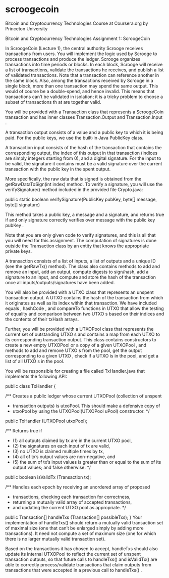 # scroogecoin
Bitcoin and Cryptocurrency Technologies Course at Coursera.org by Princeton University

Bitcoin and Cryptocurrency Technologies
Assignment 1: ScroogeCoin

In ScroogeCoin (Lecture 1), the central authority Scrooge receives transactions from users. You will
implement the logic used by Scrooge to process transactions and produce the ledger. Scrooge
organizes transactions into time periods or blocks. In each block, Scrooge will receive a list of
transactions, validate the transactions he receives, and publish a list of validated transactions.
Note that a transaction can reference another in the same block. Also, among the transactions
received by Scrooge in a single block, more than one transaction may spend the same output. This
would of course be a double-spend, and hence invalid. This means that transactions can’t be validated
in isolation; it is a tricky problem to choose a subset of transactions th at are together valid.

You will be provided with a Transaction class that represents a ScroogeCoin transaction and has
inner classes Transaction.Output and Transaction.Input .

A transaction output consists of a value and a public key to which it is being paid. For the public keys,
we use the built-in Java PublicKey class.

A transaction input consists of the hash of the transaction that contains the corresponding output, the
index of this output in that transaction (indices are simply integers starting from 0), and a digital
signature. For the input to be valid, the signature it contains must be a valid signature over the
current transaction with the public key in the spent output.

More specifically, the raw data that is signed is obtained from the getRawDataToSign(int
index) method. To verify a signature, you will use the verifySignature() method included in the
provided file Crypto.java:

public static boolean verifySignature(PublicKey pubKey, byte[] message,
byte[] signature)

This method takes a public key, a message and a signature, and returns true if and only signature
correctly verifies over message with the public key pubKey .

Note that you are only given code to verify signatures, and this is all that you will need for this
assignment. The computation of signatures is done outside the Transaction class by an entity that
knows the appropriate private keys.

A transaction consists of a list of inputs, a list of outputs and a unique ID (see the getRawTx()
method). The class also contains methods to add and remove an input, add an output, compute
digests to sign/hash, add a signature to an input, and compute and store the hash of the transaction
once all inputs/outputs/signatures have been added.

You will also be provided with a UTXO class that represents an unspent transaction output. A UTXO
contains the hash of the transaction from which it originates as well as its index within that
transaction. We have included equals , hashCode , and compareTo functions in UTXO that allow the
testing of equality and comparison between two UTXO s based on their indices and the contents of
their txHash arrays.

Further, you will be provided with a UTXOPool class that represents the current set of outstanding
UTXO s and contains a map from each UTXO to its corresponding transaction output. This class
contains constructors to create a new empty UTXOPool or a copy of a given UTXOPool , and methods
to add and remove UTXO s from the pool, get the output corresponding to a given UTXO , check if a
UTXO is in the pool, and get a list of all UTXO s in the pool.

You will be responsible for creating a file called TxHandler.java that implements the following API:

public class TxHandler {

/** Creates a public ledger whose current UTXOPool (collection of unspent
* transaction outputs) is utxoPool. This should make a defensive copy of
* utxoPool by using the UTXOPool(UTXOPool uPool) constructor.
*/

public TxHandler (UTXOPool utxoPool);

/** Returns true if
* (1) all outputs claimed by tx are in the current UTXO pool,
* (2) the signatures on each input of tx are valid,
* (3) no UTXO is claimed multiple times by tx,
* (4) all of tx’s output values are non-negative, and
* (5) the sum of tx’s input values is greater than or equal to the sum of
its output values; and false otherwise.
*/

public boolean isValidTx (Transaction tx);

/** Handles each epoch by receiving an unordered array of proposed
* transactions, checking each transaction for correctness,
* returning a mutually valid array of accepted transactions,
* and updating the current UTXO pool as appropriate.
*/

public Transaction[] handleTxs (Transaction[] possibleTxs);
}
Your implementation of handleTxs() should return a mutually valid transaction set of maximal size
(one that can’t be enlarged simply by adding more transactions). It need not compute a set of
maximum size (one for which there is no larger mutually valid transaction set).

Based on the transactions it has chosen to accept, handleTxs should also update its internal
UTXOPool to reflect the current set of unspent transaction outputs, so that future calls to
handleTxs() and isValidTx() are able to correctly process/validate transactions that claim
outputs from transactions that were accepted in a previous call to handleTxs() .
